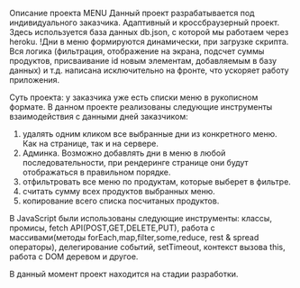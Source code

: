 Описание проекта MENU
Данный проект разрабатывается под индивидуального заказчика. Адаптивный и кроссбраузерный проект.
Здесь используется база данных db.json, с которой мы работаем через heroku.
!Дни в меню формируются динамически, при загрузке скрипта. Вся логика (фильтрация, отображение на экрана, подсчет суммы продуктов, присваивание id новым элементам, добавляемым в базу данных) и т.д. написана исключительно на фронте, что ускоряет работу приложения. 


Суть проекта: у заказчика уже есть списки меню в рукописном формате. В данном проекте реализованы следующие инструменты взаимодействия с данными дней заказчиком:
1. удалять одним кликом все выбранные дни из конкретного меню. Как на странице, так и на сервере.
2. Админка. Возможно добавлять дни в меню в любой последовательности, при рендеринге странице они будут отображаться в правильном порядке.
3. отфильтровать все меню по продуктам, которые выберет в фильтре.
4. считать сумму всех продуктов выбранных меню.
5. копирование всего списка посчитаных продуктов.

В JavaScript были использованы следующие инструменты: классы, промисы, fetch API(POST,GET,DELETE,PUT), работа с массивами(методы forEach,map,filter,some,reduce, rest & spread операторы), делегирование событий, setTimeout, контекст вызова this, работа с DOM деревом и другое.

В данный момент проект находится на стадии разработки.
